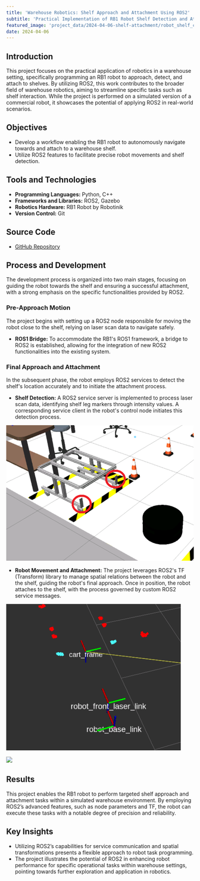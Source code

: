 ```yaml
---
title: 'Warehouse Robotics: Shelf Approach and Attachment Using ROS2'
subtitle: 'Practical Implementation of RB1 Robot Shelf Detection and Attachment'
featured_image: 'project_data/2024-04-06-shelf-attachment/robot_shelf_cover.gif'
date: 2024-04-06
---
```


## Introduction
This project focuses on the practical application of robotics in a warehouse setting, specifically programming an RB1 robot to approach, detect, and attach to shelves. By utilizing ROS2, this work contributes to the broader field of warehouse robotics, aiming to streamline specific tasks such as shelf interaction. While the project is performed on a simulated version of a commercial robot, it showcases the potential of applying ROS2 in real-world scenarios.

## Objectives
- Develop a workflow enabling the RB1 robot to autonomously navigate towards and attach to a warehouse shelf.
- Utilize ROS2 features to facilitate precise robot movements and shelf detection.

## Tools and Technologies

- **Programming Languages:** Python, C++
- **Frameworks and Libraries:** ROS2, Gazebo
- **Robotics Hardware:** RB1 Robot by Robotinik
- **Version Control:** Git

## Source Code
- [GitHub Repository](https://github.com/MiguelSolisSegura/checkpoint9)

## Process and Development
The development process is organized into two main stages, focusing on guiding the robot towards the shelf and ensuring a successful attachment, with a strong emphasis on the specific functionalities provided by ROS2.

### Pre-Approach Motion
The project begins with setting up a ROS2 node responsible for moving the robot close to the shelf, relying on laser scan data to navigate safely.

- **ROS1 Bridge:** To accommodate the RB1's ROS1 framework, a bridge to ROS2 is established, allowing for the integration of new ROS2 functionalities into the existing system.

### Final Approach and Attachment
In the subsequent phase, the robot employs ROS2 services to detect the shelf's location accurately and to initiate the attachment process.

- **Shelf Detection:** A ROS2 service server is implemented to process laser scan data, identifying shelf leg markers through intensity values. A corresponding service client in the robot's control node initiates this detection process.

![](/project_data/2024-04-06-shelf-attachment/reflective.png)

- **Robot Movement and Attachment:** The project leverages ROS2's TF (Transform) library to manage spatial relations between the robot and the shelf, guiding the robot's final approach. Once in position, the robot attaches to the shelf, with the process governed by custom ROS2 service messages.

![](/project_data/2024-04-06-shelf-attachment/rviz.png)

![](/project_data/2024-04-06-shelf-attachment/robot_shelf.gif)

## Results
This project enables the RB1 robot to perform targeted shelf approach and attachment tasks within a simulated warehouse environment. By employing ROS2’s advanced features, such as node parameters and TF, the robot can execute these tasks with a notable degree of precision and reliability.

## Key Insights
- Utilizing ROS2’s capabilities for service communication and spatial transformations presents a flexible approach to robot task programming.
- The project illustrates the potential of ROS2 in enhancing robot performance for specific operational tasks within warehouse settings, pointing towards further exploration and application in robotics.
